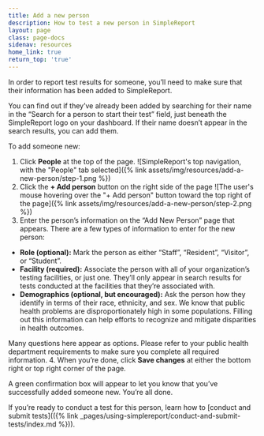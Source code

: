 ```yaml
---
title: Add a new person
description: How to test a new person in SimpleReport
layout: page
class: page-docs
sidenav: resources
home_link: true
return_top: 'true'
---
```


In order to report test results for someone, you’ll need to make sure that their information has been added to SimpleReport.

You can find out if they’ve already been added by searching for their name in the “Search for a person to start their test” field, just beneath the SimpleReport logo on your dashboard. If their name doesn’t appear in the search results, you can add them.

To add someone new:
1. Click **People** at the top of the page.
![SimpleReport's top navigation, with the "People" tab selected]({% link assets/img/resources/add-a-new-person/step-1.png %})
1. Click the **+ Add person** button on the right side of the page
![The user's mouse hovering over the "+ Add person" button toward the top right of the page]({% link assets/img/resources/add-a-new-person/step-2.png %})
3. Enter the person’s information on the “Add New Person” page that appears. There are a few types of information to enter for the new person:
- **Role (optional):** Mark the person as either “Staff”, “Resident”, “Visitor”, or “Student”.
- **Facility (required):**  Associate the person with all of your organization’s testing facilities, or just one. They’ll only appear in search results for tests conducted at the facilities that they’re associated with.
- **Demographics (optional, but encouraged):** Ask the person how they identify in terms of their race, ethnicity, and sex. We know that public health problems are disproportionately high in some populations. Filling out this information can help efforts to recognize and mitigate disparities in health outcomes.

Many questions here appear as options. Please refer to your public health department requirements to make sure you complete all required information.
4. When you’re done, click **Save changes** at either the bottom right or top right corner of the page.

A green confirmation box will appear to let you know that you’ve successfully added someone new. You’re all done.

If you’re ready to conduct a test for this person, learn how to [conduct and submit tests](({% link _pages/using-simplereport/conduct-and-submit-tests/index.md %})).
